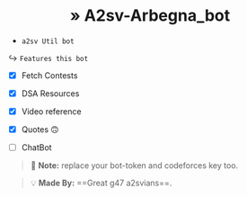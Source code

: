 # <center>&raquo; **A2sv-Arbegna_bot** </center>
- <code>a2sv Util bot</code>


&rarrhk; ```Features this bot```
- [x] Fetch Contests
- [x] DSA Resources 
- [x] Video reference
- [x] Quotes 🙃
- [ ] ChatBot


> :memo: **Note:** replace your bot-token and codeforces key too.

> :bulb: **Made By:** ==Great g47 a2svians==.